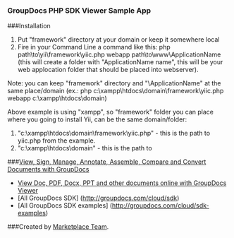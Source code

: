 ### GroupDocs PHP SDK Viewer Sample App

###Installation

1. Put "framework" directory at your domain or keep it somewhere local
2. Fire in your Command Line a command like this: php path\to\yii\framework\yiic.php webapp path\to\www\ApplicationName (this will create a folder with "ApplicationName name", this will be your web applocation folder that should be placed into webserver).
 
Note: you can keep "framework" directory and "\ApplicationName" at the same place/domain (ex.: php c:\xampp\htdocs\domain\framework\yiic.php webapp c:\xampp\htdocs\domain)

Above example is using "xampp", so "framework" folder you can place where you going to install Yii, can be the same domain/folder:
1. "c:\xampp\htdocs\domain\framework\yiic.php" - this is the path to yiic.php from the example.
2. "c:\xampp\htdocs\domain" - this is the path to 

###[View, Sign, Manage, Annotate, Assemble, Compare and Convert Documents with GroupDocs](http://groupdocs.com)
* [View Doc, PDF, Docx, PPT and other documents online with GroupDocs Viewer](http://groupdocs.com/apps/viewer)
* [All GroupDocs SDK] (http://groupdocs.com/cloud/sdk)
* [All GroupDocs SDK examples] (http://groupdocs.com/cloud/sdk-examples)

###Created by [Marketplace Team](http://groupdocs.com/marketplace/plugins).
